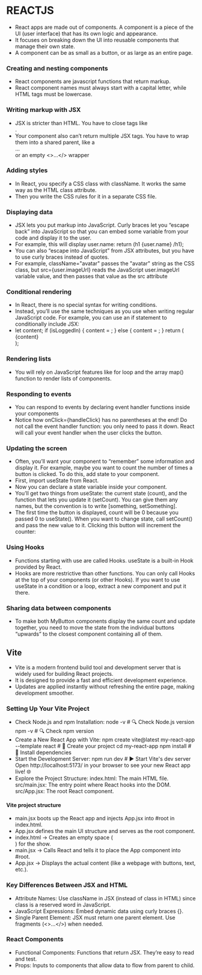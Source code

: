 # REACTJS
- React apps are made out of components. A component is a piece of the UI (user interface) that has its own logic and appearance.
- It focuses on breaking down the UI into reusable components that manage their own state.
- A component can be as small as a button, or as large as an entire page.

### Creating and nesting components
- React components are javascript functions that return markup.
- React component names must always start with a capital letter, while HTML tags must be lowercase.

### Writing markup with JSX 
- JSX is stricter than HTML. You have to close tags like <br />.
- Your component also can’t return multiple JSX tags. You have to wrap them into a shared parent, like a <div>...</div> or an empty <>...</> wrapper

### Adding styles 
- In React, you specify a CSS class with className. It works the same way as the HTML class attribute.
- Then you write the CSS rules for it in a separate CSS file.

### Displaying data 
- JSX lets you put markup into JavaScript. Curly braces let you “escape back” into JavaScript so that you can embed some variable from your code and display it to the user.
- For example, this will display user.name: return (h1 {user.name} /h1);
- You can also “escape into JavaScript” from JSX attributes, but you have to use curly braces instead of quotes.
- For example, className="avatar" passes the "avatar" string as the CSS class, but src={user.imageUrl} reads the JavaScript user.imageUrl variable value, and then passes that value as the src attribute

### Conditional rendering 
- In React, there is no special syntax for writing conditions.
- Instead, you’ll use the same techniques as you use when writing regular JavaScript code. For example, you can use an if statement to conditionally include JSX:
- let content; if (isLoggedIn) { content = <AdminPanel />; } else { content = <LoginForm />; } return ( <div> {content} </div> );

### Rendering lists
- You will rely on JavaScript features like for loop and the array map() function to render lists of components.

### Responding to events 
- You can respond to events by declaring event handler functions inside your components
- Notice how onClick={handleClick} has no parentheses at the end! Do not call the event handler function: you only need to pass it down. React will call your event handler when the user clicks the button.

### Updating the screen 
- Often, you’ll want your component to “remember” some information and display it. For example, maybe you want to count the number of times a button is clicked. To do this, add state to your component.
- First, import useState from React.
- Now you can declare a state variable inside your component.
- You’ll get two things from useState: the current state (count), and the function that lets you update it (setCount). You can give them any names, but the convention is to write [something, setSomething].
- The first time the button is displayed, count will be 0 because you passed 0 to useState(). When you want to change state, call setCount() and pass the new value to it. Clicking this button will increment the counter:

### Using Hooks
- Functions starting with use are called Hooks. useState is a built-in Hook provided by React.
- Hooks are more restrictive than other functions. You can only call Hooks at the top of your components (or other Hooks). If you want to use useState in a condition or a loop, extract a new component and put it there.

### Sharing data between components
- To make both MyButton components display the same count and update together, you need to move the state from the individual buttons “upwards” to the closest component containing all of them.

## Vite
- Vite is a modern frontend build tool and development server that is widely used for building React projects.
- It is designed to provide a fast and efficient development experience.
- Updates are applied instantly without refreshing the entire page, making development smoother.

###  Setting Up Your Vite Project 
- Check Node.js and npm Installation: node -v    # 🔍 Check Node.js version  npm -v     # 🔍 Check npm version
- Create a New React App with Vite:  npm create vite@latest my-react-app --template react  # 🚀 Create your project cd my-react-app npm install  # 🔧 Install dependencies
- Start the Development Server: npm run dev   # ▶️ Start Vite's dev server  Open http://localhost:5173/ in your browser to see your new React app live! 🌐
- Explore the Project Structure:  index.html: The main HTML file.  src/main.jsx: The entry point where React hooks into the DOM. src/App.jsx: The root React component.

#### Vite project structure 
- main.jsx boots up the React app and injects App.jsx into #root in index.html.
- App.jsx defines the main UI structure and serves as the root component.
- index.html → Creates an empty space (<div id="root"></div>) for the show.
- main.jsx → Calls React and tells it to place the App component into #root.
- App.jsx → Displays the actual content (like a webpage with buttons, text, etc.).

### Key Differences Between JSX and HTML
- Attribute Names: Use className in JSX (instead of class in HTML) since class is a reserved word in JavaScript. 
- JavaScript Expressions: Embed dynamic data using curly braces {}. 
- Single Parent Element: JSX must return one parent element. Use fragments (<>...</>) when needed. 

### React Components
- Functional Components: Functions that return JSX. They’re easy to read and test. 
- Props: Inputs to components that allow data to flow from parent to child. 
  
